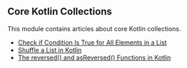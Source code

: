 ## Core Kotlin Collections

This module contains articles about core Kotlin collections.
- [Check if Condition Is True for All Elements in a List](https://www.baeldung.com/kotlin/list-condition-true-all-elements)
- [Shuffle a List in Kotlin](https://www.baeldung.com/kotlin/list-shuffle-randomly)
- [The reversed() and asReversed() Functions in Kotlin](https://www.baeldung.com/kotlin/list-reversed-vs-asreversed)
